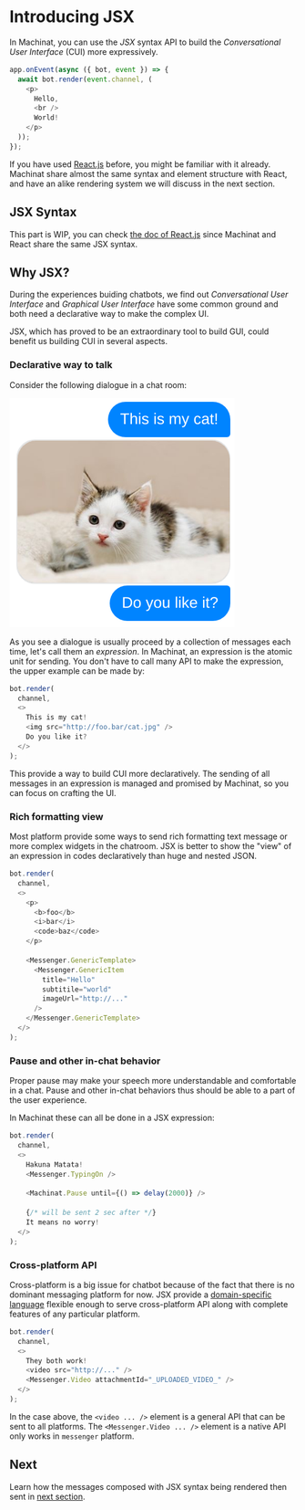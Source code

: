 # Introducing JSX

In Machinat, you can use the _JSX_ syntax API to build the _Conversational User Interface_ (CUI) more expressively.

```js
app.onEvent(async ({ bot, event }) => {
  await bot.render(event.channel, (
    <p>
      Hello,
      <br />
      World!
    </p>
  ));
});
```

If you have used [React.js](https://reactjs.org) before, you might be familiar with it already. Machinat share almost the same syntax and element structure with React, and have an alike rendering system we will discuss in the next section.

## JSX Syntax

This part is WIP, you can check [the doc of React.js](https://reactjs.org/docs/introducing-jsx.html) since Machinat and React share the same JSX syntax.

## Why JSX?

During the experiences buiding chatbots, we find out _Conversational User Interface_ and _Graphical User Interface_ have some common ground and both need a declarative way to make the complex UI.

JSX, which has proved to be an extraordinary tool to build GUI, could benefit us building CUI in several aspects.

### Declarative way to talk

Consider the following dialogue in a chat room:

![Example Message as view](assets/example-message-as-view.png)

As you see a dialogue is usually proceed by a collection of messages each time, let's call them an *expression*. In Machinat, an expression is the atomic unit for sending. You don't have to call many API to make the expression, the upper example can be made by:

```js
bot.render(
  channel,
  <>
    This is my cat!
    <img src="http://foo.bar/cat.jpg" />
    Do you like it?
  </>
);
```

This provide a way to build CUI more declaratively. The sending of all messages in an expression is managed and promised by Machinat, so you can focus on crafting the UI.

### Rich formatting view

Most platform provide some ways to send rich formatting text message or more complex widgets in the chatroom. JSX is better to show the "view" of an expression in codes declaratively than huge and nested JSON.

```js
bot.render(
  channel,
  <>
    <p>
      <b>foo</b>
      <i>bar</i>
      <code>baz</code>
    </p>

    <Messenger.GenericTemplate>
      <Messenger.GenericItem
        title="Hello"
        subtitile="world"
        imageUrl="http://..."
      />
    </Messenger.GenericTemplate>
  </>
);
```

### Pause and other in-chat behavior

Proper pause may make your speech more understandable and comfortable in a chat. Pause and other in-chat behaviors thus should be able to a part of the user experience.

In Machinat these can all be done in a JSX expression:

```js
bot.render(
  channel,
  <>
    Hakuna Matata!
    <Messenger.TypingOn />

    <Machinat.Pause until={() => delay(2000)} />

    {/* will be sent 2 sec after */}
    It means no worry!
  </>
);
```

### Cross-platform API

Cross-platform is a big issue for chatbot because of the fact that there is no dominant messaging platform for now. JSX provide a [domain-specific language](https://en.wikipedia.org/wiki/Domain-specific_language) flexible enough to serve cross-platform API along with complete features of any particular platform.

  ```js
  bot.render(
    channel,
    <>
      They both work!
      <video src="http://..." />
      <Messenger.Video attachmentId="_UPLOADED_VIDEO_" />
    </>
  );
  ```

In the case above, the `<video ... />` element is a general API that can be sent to all platforms. The `<Messenger.Video ... />` element is a native API only works in `messenger` platform.

## Next

Learn how the messages composed with JSX syntax being rendered then sent in [next section](rendering-elements.md).

